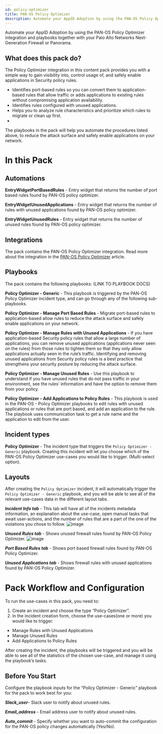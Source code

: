 ```yaml
---
id: policy-optimizer
title: PAN-OS Policy Optimizer
description: Automate your AppID Adoption by using the PAN-OS Policy Optimizer integration and playbooks together with your Palo Alto Networks Next-Generation Firewall or Panorama.
---
```


Automate your AppID Adoption by using the PAN-OS Policy Optimizer integration and playbooks together with your Palo Alto Networks Next-Generation Firewall or Panorama.

## What does this pack do?
The Policy Optimizer integration in this content pack provides you with a simple way to gain visibility into, control usage of, and safely enable applications in Security policy rules.
- Identifies port-based rules so you can convert them to application-based rules that allow traffic or adds applications to existing rules without compromising application availability.
- Identifies rules configured with unused applications.
- Helps you to analyze rule characteristics and prioritize which rules to migrate or clean up first.
- 
The playbooks in the pack will help you automate the procedures listed above, to reduce the attack surface and safely enable applications on your network.

# In this Pack
## Automations
**EntryWidgetPortBasedRules** -  Entry widget that returns the number of port based rules found by PAN-OS policy optimizer.

**EntryWidgetUnusedApplications** - Entry widget that returns the number of rules with unused applications found by PAN-OS policy optimizer.

**EntryWidgetUnusedRules** - Entry widget that returns the number of unused rules found by PAN-OS policy optimizer.

## Integrations

The pack contains the PAN-OS Policy Optimizer integration. Read more about the integration in the [PAN-OS Policy Optimizer](https://xsoar.pan.dev/docs/reference/integrations/pan-os-policy-optimizer) article.

## Playbooks
The pack contains the following playbooks: (LINK TO PLAYBOOK DOCS)

**Policy Optimizer - Generic** - This playbook is triggered by the PAN-OS Policy Optimizer incident type, and can go through any of the following sub-playbooks.

**Policy Optimizer - Manage Port Based Rules** - Migrate port-based rules to application-based allow rules to reduce the attack surface and safely enable applications on your network.

**Policy Optimizer - Manage Rules with Unused Applications** - If you have application-based Security policy rules that allow a large number of applications, you can remove unused applications (applications never seen on the rules) from those rules to tighten them so that they only allow applications actually seen in the rule’s traffic. Identifying and removing unused applications from Security policy rules is a best practice that strengthens your security posture by reducing the attack surface.

**Policy Optimizer - Manage Unused Rules** - Use this playbook to understand if you have unused rules that do not pass traffic in your environment, see the rules’ information and have the option to remove them from your policy.

**Policy Optimizer - Add Applications to Policy Rules** - This playbook is used in the PAN-OS - Policy Optimizer playbooks to edit rules with unused applications or rules that are port based, and add an application to the rule.
The playbook uses communication task to get a rule name and the application to edit from the user.

## Incident types
**Policy Optimizer** - The incident type that triggers the `Policy Optimizer - Generic` playbook. Creating this incident will let you choose which of the PAN-OS Policy Optimizer use-cases you would like to trigger. (Multi-select option).

## Layouts
After creating the `Policy Optimizer` incident, it will automatically trigger the `Policy Optimizer - Generic` playbook, and you will be able to see all of the relevant use-cases data in the different layout tabs.

_**Incident Info tab**_ - This tab will have all of the incidents metadata information, an explanation about the use-case, open manual tasks that await user-actions, and the number of rules that are a part of the one of the violations you chose to follow. 
![image](https://user-images.githubusercontent.com/43776787/145776941-f07d2965-86fd-4b5c-8512-1184ff66df77.png)

_**Unused Rules tab**_ - Shows unused firewall rules found by PAN-OS Policy Optimizer.
![image](https://user-images.githubusercontent.com/43776787/145777037-b5ce1273-f17c-414a-9016-77831c139fed.png)

_**Port Based Rules tab**_ -  Shows port based firewall rules found by PAN-OS Policy Optimizer.

_**Unused Applications tab**_ -  Shows firewall rules with unused applications found by PAN-OS Policy Optimizer.

# Pack Workflow and Configuration
To run the use-cases in this pack, you need to:

1) Create an incident and choose the type “Policy Optimizer”.
2) In the incident creation form, choose the use-cases(one or more)  you would like to trigger:

- Manage Rules with Unused Applications
- Manage Unused Rules
- Add Applications to Policy Rules

After creating the incident, the playbooks will be triggered and you will be able to see all of the statistics of the chosen use-case, and manage it using the playbook’s tasks.

## Before You Start
Configure the playbook inputs for the “Policy Optimizer - Generic” playbook for the pack to work best for you:

_**Slack_user**_- Slack user to notify about unused rules.

_**Email_address**_ - Email address user to notify about unused rules.

_**Auto_commit**_ - Specify whether you want to auto-commit the configuration for the PAN-OS policy changes automatically (Yes/No).

